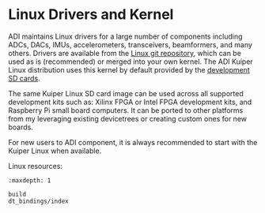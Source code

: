 # Linux Drivers and Kernel

ADI maintains Linux drivers for a large number of components including ADCs, DACs, IMUs, accelerometers, transceivers, beamformers, and many others. Drivers are available from the [Linux git repository](https://github.com/analogdevicesinc/linux), which can be used as is (recommended) or merged into your own kernel. The ADI Kuiper Linux distribution uses this kernel by default provided by the [development SD cards](https://wiki.analog.com/resources/tools-software/linux-software/embedded_arm_images).

The same Kuiper Linux SD card image can be used across all supported development kits such as: Xilinx FPGA or Intel FPGA development kits, and Raspberry Pi small board computers. It can be ported to other platforms from my leveraging existing devicetrees or creating custom ones for new boards.

For new users to ADI component, it is always recommended to start with the Kuiper Linux when available.

Linux resources:
```{toctree}
:maxdepth: 1

build
dt_bindings/index
```
